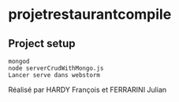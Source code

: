 # projetrestaurantcompile

## Project setup
```
mongod
node serverCrudWithMongo.js
Lancer serve dans webstorm
```

Réalisé par HARDY François et FERRARINI Julian
